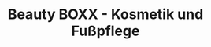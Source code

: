 ---
title: "Beauty BOXX - Kosmetik und Fußpflege"
url: /erfurt/beauty-boxx-kosmetik-und-fusspflege/
shop: Kosmetik
---